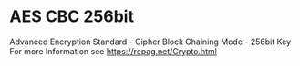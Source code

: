 # AES CBC 256bit
Advanced Encryption Standard - Cipher Block Chaining Mode - 256bit Key  
For more Information see https://repag.net/Crypto.html

